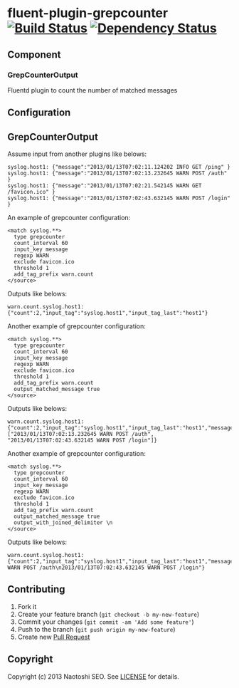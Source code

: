 # fluent-plugin-grepcounter [![Build Status](https://secure.travis-ci.org/sonots/fluent-plugin-grepcounter.png?branch=master)](http://travis-ci.org/sonots/fluent-plugin-grepcounter) [![Dependency Status](https://gemnasium.com/sonots/fluent-plugin-grepcounter.png)](https://gemnasium.com/sonots/fluent-plugin-grepcounter)

## Component

### GrepCounterOutput

Fluentd plugin to count the number of matched messages

## Configuration

## GrepCounterOutput

Assume input from another plugins like belows:

    syslog.host1: {"message":"2013/01/13T07:02:11.124202 INFO GET /ping" }
    syslog.host1: {"message":"2013/01/13T07:02:13.232645 WARN POST /auth" }
    syslog.host1: {"message":"2013/01/13T07:02:21.542145 WARN GET /favicon.ico" }
    syslog.host1: {"message":"2013/01/13T07:02:43.632145 WARN POST /login" }

An example of grepcounter configuration:

    <match syslog.**>
      type grepcounter
      count_interval 60
      input_key message
      regexp WARN
      exclude favicon.ico
      threshold 1
      add_tag_prefix warn.count
    </source>

Outputs like belows:

    warn.count.syslog.host1: {"count":2,"input_tag":"syslog.host1","input_tag_last":"host1"}

Another example of grepcounter configuration:

    <match syslog.**>
      type grepcounter
      count_interval 60
      input_key message
      regexp WARN
      exclude favicon.ico
      threshold 1
      add_tag_prefix warn.count
      output_matched_message true
    </source>

Outputs like belows:

    warn.count.syslog.host1: {"count":2,"input_tag":"syslog.host1","input_tag_last":"host1","message":["2013/01/13T07:02:13.232645 WARN POST /auth", "2013/01/13T07:02:43.632145 WARN POST /login"]}

Another example of grepcounter configuration:

    <match syslog.**>
      type grepcounter
      count_interval 60
      input_key message
      regexp WARN
      exclude favicon.ico
      threshold 1
      add_tag_prefix warn.count
      output_matched_message true
      output_with_joined_delimiter \n
    </source>

Outputs like belows:

    warn.count.syslog.host1: {"count":2,"input_tag":"syslog.host1","input_tag_last":"host1","message":"2013/01/13T07:02:13.232645 WARN POST /auth\n2013/01/13T07:02:43.632145 WARN POST /login"}

## Contributing

1. Fork it
2. Create your feature branch (`git checkout -b my-new-feature`)
3. Commit your changes (`git commit -am 'Add some feature'`)
4. Push to the branch (`git push origin my-new-feature`)
5. Create new [Pull Request](../../pull/new/master)

## Copyright

Copyright (c) 2013 Naotoshi SEO. See [LICENSE](LICENSE) for details.
